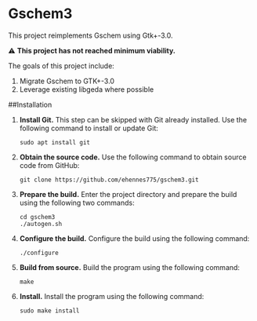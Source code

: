 # Gschem3
This project reimplements Gschem using Gtk+-3.0.

:warning: __This project has not reached minimum viability.__

The goals of this project include:

1. Migrate Gschem to GTK+-3.0
2. Leverage existing libgeda where possible

##Installation
1. __Install Git.__ This step can be skipped with Git already installed. Use the following command to install or update Git:

    ```
    sudo apt install git
    ```

2. __Obtain the source code.__ Use the following command to obtain source code from GitHub:

    ```
    git clone https://github.com/ehennes775/gschem3.git
    ```

3. __Prepare the build.__ Enter the project directory and prepare the build using the following two commands:

    ```
    cd gschem3
    ./autogen.sh
    ```
    
4. __Configure the build.__ Configure the build using the following command:    
    
    ```
    ./configure
    ```
    
5. __Build from source.__ Build the program using the following command:
    
    ```
    make
    ```
    
6. __Install.__ Install the program using the following command:    
    
    ```
    sudo make install
    ```
    
